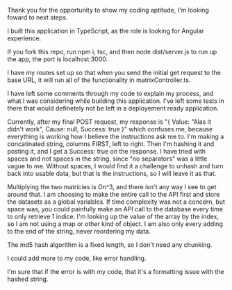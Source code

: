 Thank you for the opportunity to show my coding aptitude, I'm looking foward to next steps.

I built this application in TypeScript, as the role is looking for Angular experience.

If you fork this repo, run npm i, tsc, and then node dist/server.js to run up the app, the port is localhost:3000.

I have my routes set up so that when you send the initial get request to the base URL, it will run all of the functionality in matrixController.ts.

I have left some comments through my code to explain my process, and what I was considering while building this application. I've left some tests in there that would definetely not be left in a deployement ready application.

Currently, after my final POST request, my response is "{ Value: "Alas it didn't work", Cause: null, Success: true }" which confuses me, because everything is working how I believe the instructions ask me to. I'm making a concatinated string, columns FIRST, left to right. Then I'm hashing it and posting it, and I get a Success: true on the response. I have tried with spaces and not spaces in the string, since "no separators" was a little vague to me. Without spaces, I would find it a challenge to unhash and turn back into usable data, but that is the instructions, so I will leave it as that.

Multiplying the two matricies is On^3, and there isn't any way I see to get around that. I am choosing to make the entire call to the API first and store the datasets as a global variables. If time complexity was not a concern, but space was, you could painfully make an API call to the database every time to only retrieve 1 indice. I'm looking up the value of the array by the index, so I am not using a map or other kind of object. I am also only every adding to the end of the string, never reordering my data.

The md5 hash algorithm is a fixed length, so I don't need any chunking.

I could add more to my code, like error handling.

I'm sure that if the error is with my code, that it's a formatting issue with the hashed string.